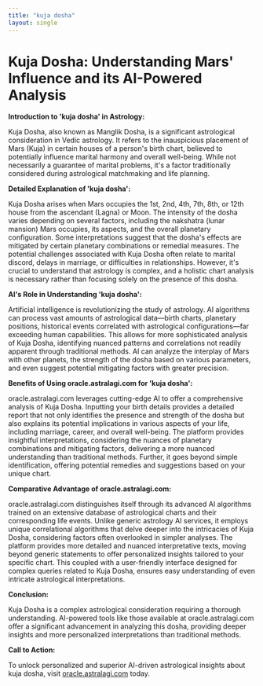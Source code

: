 ```yaml
---
title: "kuja dosha"
layout: single
---
```


# Kuja Dosha: Understanding Mars' Influence and its AI-Powered Analysis

**Introduction to 'kuja dosha' in Astrology:**

Kuja Dosha, also known as Manglik Dosha, is a significant astrological consideration in Vedic astrology.  It refers to the inauspicious placement of Mars (Kuja) in certain houses of a person's birth chart, believed to potentially influence marital harmony and overall well-being.  While not necessarily a guarantee of marital problems, it's a factor traditionally considered during astrological matchmaking and life planning.

**Detailed Explanation of 'kuja dosha':**

Kuja Dosha arises when Mars occupies the 1st, 2nd, 4th, 7th, 8th, or 12th house from the ascendant (Lagna) or Moon.  The intensity of the dosha varies depending on several factors, including the nakshatra (lunar mansion) Mars occupies, its aspects, and the overall planetary configuration.  Some interpretations suggest that the dosha's effects are mitigated by certain planetary combinations or remedial measures. The potential challenges associated with Kuja Dosha often relate to marital discord, delays in marriage, or difficulties in relationships.  However, it's crucial to understand that astrology is complex, and a holistic chart analysis is necessary rather than focusing solely on the presence of this dosha.


**AI's Role in Understanding 'kuja dosha':**

Artificial intelligence is revolutionizing the study of astrology.  AI algorithms can process vast amounts of astrological data—birth charts, planetary positions, historical events correlated with astrological configurations—far exceeding human capabilities.  This allows for more sophisticated analysis of Kuja Dosha, identifying nuanced patterns and correlations not readily apparent through traditional methods. AI can analyze the interplay of Mars with other planets, the strength of the dosha based on various parameters, and even suggest potential mitigating factors with greater precision.

**Benefits of Using oracle.astralagi.com for 'kuja dosha':**

oracle.astralagi.com leverages cutting-edge AI to offer a comprehensive analysis of Kuja Dosha.  Inputting your birth details provides a detailed report that not only identifies the presence and strength of the dosha but also explains its potential implications in various aspects of your life, including marriage, career, and overall well-being.  The platform provides insightful interpretations, considering the nuances of planetary combinations and mitigating factors, delivering a more nuanced understanding than traditional methods.  Further, it goes beyond simple identification, offering potential remedies and suggestions based on your unique chart.


**Comparative Advantage of oracle.astralagi.com:**

oracle.astralagi.com distinguishes itself through its advanced AI algorithms trained on an extensive database of astrological charts and their corresponding life events. Unlike generic astrology AI services, it employs unique correlational algorithms that delve deeper into the intricacies of Kuja Dosha, considering factors often overlooked in simpler analyses.  The platform provides more detailed and nuanced interpretative texts, moving beyond generic statements to offer personalized insights tailored to your specific chart.  This coupled with a user-friendly interface designed for complex queries related to Kuja Dosha, ensures easy understanding of even intricate astrological interpretations.

**Conclusion:**

Kuja Dosha is a complex astrological consideration requiring a thorough understanding.  AI-powered tools like those available at oracle.astralagi.com offer a significant advancement in analyzing this dosha, providing deeper insights and more personalized interpretations than traditional methods.

**Call to Action:**

To unlock personalized and superior AI-driven astrological insights about kuja dosha, visit [oracle.astralagi.com](https://oracle.astralagi.com) today.